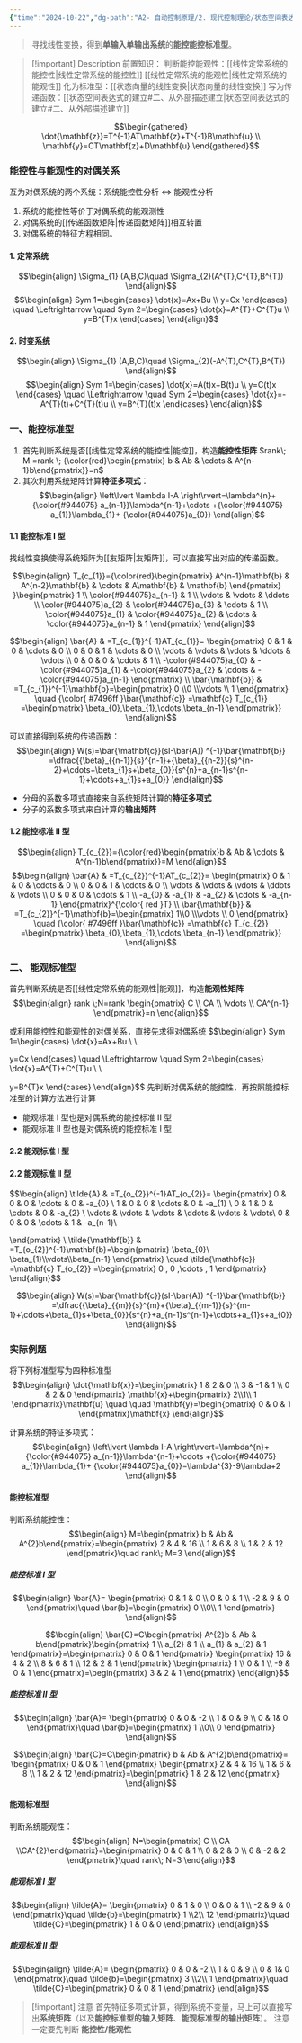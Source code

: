 ```yaml
---
{"time":"2024-10-22","dg-path":"A2- 自动控制原理/2. 现代控制理论/状态空间表达式的能控标准型和能观标准型.md","dg-publish":true,"permalink":"/A2- 自动控制原理/2. 现代控制理论/状态空间表达式的能控标准型和能观标准型/","dgPassFrontmatter":true,"noteIcon":"","created":"2024-10-17T01:26:56.424+08:00","updated":"2025-04-14T17:55:49.375+08:00"}
---
```



> 寻找线性变换，得到**单输入单输出系统**的**能控能控标准型**。

> [!important] Description 
> 前置知识：
> 判断能控能观性：[[线性定常系统的能控性\|线性定常系统的能控性]]  [[线性定常系统的能观性\|线性定常系统的能观性]]
> 化为标准型：[[状态向量的线性变换\|状态向量的线性变换]]
> 写为传递函数：[[状态空间表达式的建立#二、从外部描述建立\|状态空间表达式的建立#二、从外部描述建立]]

$$\begin{gathered}
\dot{\mathbf{z}}=T^{-1}AT\mathbf{z}+T^{-1}B\mathbf{u}  \\
\mathbf{y}=CT\mathbf{z}+D\mathbf{u}
\end{gathered}$$

### 能控性与能观性的对偶关系
互为对偶系统的两个系统：系统能控性分析 $\Leftrightarrow$ 能观性分析
1. 系统的能控性等价于对偶系统的能观测性
2. 对偶系统的[[传递函数矩阵\|传递函数矩阵]]相互转置
3. 对偶系统的特征方程相同。
#### 1. 定常系统
$$\begin{align}
\Sigma_{1} (A,B,C)\quad  \Sigma_{2}(A^{T},C^{T},B^{T})
\end{align}$$
$$\begin{align}
Sym 1=\begin{cases}
\dot{x}=Ax+Bu \\
y=Cx
\end{cases}  \quad \Leftrightarrow \quad Sym 2=\begin{cases}
\dot{x}=A^{T}+C^{T}u \\
y=B^{T}x
\end{cases}
\end{align}$$
#### 2. 时变系统
$$\begin{align}
\Sigma_{1} (A,B,C)\quad  \Sigma_{2}(-A^{T},C^{T},B^{T})
\end{align}$$
$$\begin{align}
Sym 1=\begin{cases}
\dot{x}=A(t)x+B(t)u \\
y=C(t)x
\end{cases}  \quad \Leftrightarrow \quad Sym 2=\begin{cases}
\dot{x}=-A^{T}(t)+C^{T}(t)u \\
y=B^{T}(t)x
\end{cases}
\end{align}$$

### 一、能控标准型
1. 首先判断系统是否[[线性定常系统的能控性\|能控]]，构造**能控性矩阵** $rank\; M =rank \; {\color{red}\begin{pmatrix} b & Ab & \cdots & A^{n-1}b\end{pmatrix}}=n$
2. 其次利用系统矩阵计算**特征多项式**：
$$\begin{align}
\left\lvert  \lambda I-A \right\rvert=\lambda^{n}+{\color{#944075} a_{n-1}}\lambda^{n-1}+\cdots +{\color{#944075} a_{1}}\lambda_{1}+ {\color{#944075}a_{0}}
\end{align}$$
#### 1.1  能控标准 I 型
找线性变换使得系统矩阵为[[友矩阵\|友矩阵]]，可以直接写出对应的传递函数。


$$\begin{align}
T_{c_{1}}={\color{red}\begin{pmatrix}
A^{n-1}\mathbf{b} & A^{n-2}\mathbf{b} & \cdots & A\mathbf{b} & \mathbf{b}
\end{pmatrix} }\begin{pmatrix}
1 \\
 \color{#944075}a_{n-1} & 1 \\
\vdots & \vdots & \ddots \\
\color{#944075}a_{2} & \color{#944075}a_{3} & \cdots & 1 \\
\color{#944075}a_{1} & \color{#944075}a_{2} & \cdots & \color{#944075}a_{n-1} & 1
\end{pmatrix}
\end{align}$$

$$\begin{align}
\bar{A} & =T_{c_{1}}^{-1}AT_{c_{1}}= \begin{pmatrix}
0 & 1 & 0 & \cdots & 0 \\
0 & 0 & 1 & \cdots & 0 \\
\vdots & \vdots & \vdots & \ddots & \vdots \\
0 & 0 & 0 & \cdots & 1 \\
-\color{#944075}a_{0} & -\color{#944075}a_{1} & -\color{#944075}a_{2} & \cdots & -\color{#944075}a_{n-1}
\end{pmatrix} \\
\bar{\mathbf{b}} & =T_{c_{1}}^{-1}\mathbf{b}=\begin{pmatrix}
0 \\0 \\\vdots  \\ 1 
\end{pmatrix} \quad  {\color{ #7496ff }\bar{\mathbf{c}} =\mathbf{c} T_{c_{1}} =\begin{pmatrix}
\beta_{0},\beta_{1},\cdots,\beta_{n-1}
\end{pmatrix}}
\end{align}$$

可以直接得到系统的传递函数：
$$\begin{align}
W(s)=\bar{\mathbf{c}}(sI-\bar{A}) ^{-1}\bar{\mathbf{b}} =\dfrac{{\beta}_{{n-1}}{s}^{n-1}+{\beta}_{{n-2}}{s}^{n-2}+\cdots+\beta_{1}s+\beta_{0}}{s^{n}+a_{n-1}s^{n-1}+\cdots+a_{1}s+a_{0}}
\end{align}$$
- 分母的系数多项式直接来自系统矩阵计算的**特征多项式**
- 分子的系数多项式来自计算的**输出矩阵**

#### 1.2 能控标准 II 型
$$\begin{align}
T_{c_{2}}={\color{red}\begin{pmatrix}b & Ab & \cdots & A^{n-1}b\end{pmatrix}}=M
\end{align}$$
$$\begin{align}
\bar{A} & =T_{c_{2}}^{-1}AT_{c_{2}}= \begin{pmatrix}
0 & 1 & 0 & \cdots & 0 \\
0 & 0 & 1 & \cdots & 0 \\
\vdots & \vdots & \vdots & \ddots & \vdots \\
0 & 0 & 0 & \cdots & 1 \\
-a_{0} & -a_{1} & -a_{2} & \cdots & -a_{n-1}
\end{pmatrix}^{\color{ red }T} \\
\bar{\mathbf{b}} & =T_{c_{2}}^{-1}\mathbf{b}=\begin{pmatrix}
1\\0 \\\vdots  \\ 0 
\end{pmatrix} \quad  {\color{ #7496ff }\bar{\mathbf{c}} =\mathbf{c} T_{c_{2}} =\begin{pmatrix}
\beta_{0},\beta_{1},\cdots,\beta_{n-1}
\end{pmatrix}}
\end{align}$$
 
### 二、 能观标准型
首先判断系统是否[[线性定常系统的能观性\|能观]]，构造**能观性矩阵**
$$\begin{align}
rank \;N=rank  \begin{pmatrix}
C \\
CA \\
\vdots \\
CA^{n-1}
\end{pmatrix}=n
\end{align}$$

或利用能控性和能观性的对偶关系，直接先求得对偶系统
$$\begin{align}
Sym 1=\begin{cases}
\dot{x}=Ax+Bu \\ \\

y=Cx
\end{cases}  \quad \Leftrightarrow \quad Sym 2=\begin{cases}
\dot{x}=A^{T}+C^{T}u \\ \\

y=B^{T}x
\end{cases}
\end{align}$$
先判断对偶系统的能控性，再按照能控标准型的计算方法进行计算
- 能观标准 I 型也是对偶系统的能控标准 II 型
- 能观标准 II 型也是对偶系统的能控标准 I 型

#### 2.2 能观标准 I 型


#### 2.2 能观标准 II 型
$$\begin{align}
\tilde{A} & =T_{o_{2}}^{-1}AT_{o_{2}}= \begin{pmatrix}
0 & 0 & 0 & \cdots & 0  & -a_{0}  \\
1 & 0 & 0 & \cdots & 0  & -a_{1}  \\
0 & 1 & 0 & \cdots & 0  & -a_{2}  \\
\vdots & \vdots & \vdots & \ddots & \vdots  & \vdots\\
0 & 0 & 0 & \cdots & 1  &  -a_{n-1}\\

\end{pmatrix} \\
\tilde{\mathbf{b}} & =T_{o_{2}}^{-1}\mathbf{b}=\begin{pmatrix}
\beta_{0}\\ \beta_{1}\\\vdots\\\beta_{n-1}
\end{pmatrix} \quad \tilde{\mathbf{c}} =\mathbf{c} T_{o_{2}} =\begin{pmatrix}
0 , 0 ,\cdots   , 1 
\end{pmatrix}
\end{align}$$


$$\begin{align}
W(s)=\bar{\mathbf{c}}(sI-\bar{A}) ^{-1}\bar{\mathbf{b}} =\dfrac{{\beta}_{{m}}{s}^{m}+{\beta}_{{m-1}}{s}^{m-1}+\cdots+\beta_{1}s+\beta_{0}}{s^{n}+a_{n-1}s^{n-1}+\cdots+a_{1}s+a_{0}}
\end{align}$$


### 实际例题

将下列标准型写为四种标准型
$$\begin{align}
\dot{\mathbf{x}}=\begin{pmatrix}
1 & 2 & 0 \\
3 & -1 & 1 \\
0 & 2 & 0
\end{pmatrix} \mathbf{x}+\begin{pmatrix}
2\\1\\ 1
\end{pmatrix}\mathbf{u} \quad \quad \mathbf{y}=\begin{pmatrix}
0 & 0 & 1
\end{pmatrix}\mathbf{x}
\end{align}$$

计算系统的特征多项式：
$$\begin{align}
\left\lvert  \lambda I-A \right\rvert=\lambda^{n}+{\color{#944075} a_{n-1}}\lambda^{n-1}+\cdots +{\color{#944075} a_{1}}\lambda_{1}+ {\color{#944075}a_{0}}=\lambda^{3}-9\lambda+2
\end{align}$$
#### 能控标准型
判断系统能控性：
$$\begin{align}
M=\begin{pmatrix} b & Ab  & A^{2}b\end{pmatrix}=\begin{pmatrix}
2 & 4 & 16 \\
1 & 6 & 8 \\
1 & 2  & 12
\end{pmatrix}\quad  rank\; M=3
\end{align}$$

##### 能控标准 I 型
$$\begin{align}
\bar{A}= \begin{pmatrix}
0 & 1 & 0 \\
0 & 0 &  1 \\
-2 & 9 & 0
\end{pmatrix}\quad \bar{b}=\begin{pmatrix}
0 \\0\\ 1
\end{pmatrix}
\end{align}$$

$$\begin{align}
\bar{C}=C\begin{pmatrix} A^{2}b  & Ab  & b\end{pmatrix}\begin{pmatrix}
1 \\
a_{2} & 1 \\
 a_{1} & a_{2} & 1
\end{pmatrix}=\begin{pmatrix}
0 & 0 & 1
\end{pmatrix} \begin{pmatrix}
 16  & 4 & 2 \\
8 & 6 & 1  \\
12 & 2  & 1
\end{pmatrix} \begin{pmatrix}
1 \\
0 & 1 \\
-9 & 0 & 1
\end{pmatrix}=\begin{pmatrix}
3 & 2 & 1
\end{pmatrix}
\end{align}$$

##### 能控标准 II 型
$$\begin{align}
\bar{A}= \begin{pmatrix}
0 & 0 & -2 \\
1 & 0 &  9 \\
0 & 1& 0
\end{pmatrix}\quad \bar{b}=\begin{pmatrix}
1 \\0\\ 0
\end{pmatrix}
\end{align}$$

$$\begin{align}
\bar{C}=C\begin{pmatrix} b & Ab  & A^{2}b\end{pmatrix}= \begin{pmatrix}
0 & 0 & 1
\end{pmatrix} \begin{pmatrix}
2 & 4 & 16 \\
1 & 6 & 8 \\
1 & 2  & 12
\end{pmatrix}=\begin{pmatrix}
1 & 2 & 12
\end{pmatrix}
\end{align}$$


#### 能观标准型
判断系统能观性：
$$\begin{align}
N=\begin{pmatrix} C \\ CA \\CA^{2}\end{pmatrix}=\begin{pmatrix}
0 & 0 & 1 \\
0 & 2 & 0 \\
6 & -2 & 2
\end{pmatrix}\quad  rank\; N=3
\end{align}$$

##### 能观标准 I 型
$$\begin{align}
\tilde{A}= \begin{pmatrix}
0 & 1 & 0 \\
0 & 0 &  1 \\
-2 & 9 & 0
\end{pmatrix}\quad \tilde{b}=\begin{pmatrix}
1 \\2\\ 12
\end{pmatrix}\quad \tilde{C}=\begin{pmatrix}
1 & 0 & 0
\end{pmatrix}
\end{align}$$
##### 能观标准 II 型
$$\begin{align}
\tilde{A}= \begin{pmatrix}
0 & 0 & -2 \\
1 & 0 &  9 \\
0 & 1& 0
\end{pmatrix}\quad \tilde{b}=\begin{pmatrix}
3 \\2\\ 1
\end{pmatrix}\quad \tilde{C}=\begin{pmatrix}
0 & 0 & 1
\end{pmatrix}
\end{align}$$


> [!important] 注意
> 首先特征多项式计算，得到系统不变量，马上可以直接写出**系统矩阵**（以及**能控标准型的输入矩阵**、**能观标准型的输出矩阵**）。
> 注意一定要先判断 **能控性/能观性**

